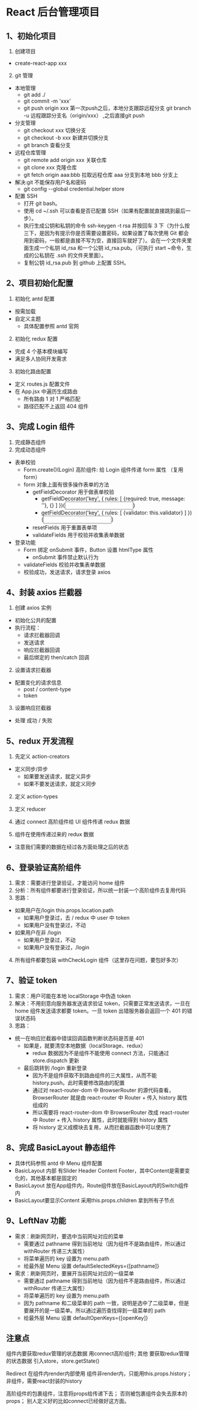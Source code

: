 # React 后台管理项目
## 1、初始化项目
1. 创建项目

- create-react-app xxx

2. git 管理

- 本地管理
  - git add ./
  - git commit -m 'xxx'
  - git push origin xxx 
    第一次push之后，本地分支跟踪远程分支 git branch -u 远程跟踪分支名（origin/xxx） ,之后直接git push 
- 分支管理
  - git checkout xxx 切换分支
  - git checkout -b xxx 新建并切换分支
  - git branch 查看分支
- 远程仓库管理
  - git remote add origin xxx 关联仓库
  - git clone xxx 克隆仓库
  - git fetch origin aaa:bbb 拉取远程仓库 aaa 分支到本地 bbb 分支上
- 解决:git 不能保存用户名和密码
  - git config --global credential.helper store
- 配置 SSH
  - 打开 git bash。
  - 使用 cd ~/.ssh 可以查看是否已配置 SSH（如果有配置就直接跳到最后一步）。
  - 执行生成公钥和私钥的命令 ssh-keygen -t rsa 并按回车 3 下（为什么按三下，是因为有提示你是否需要设置密码，如果设置了每次使用 Git 都会用到密码，一般都是直接不写为空，直接回车就好了）。会在一个文件夹里面生成一个私钥 id_rsa 和一个公钥 id_rsa.pub。（可执行 start ~命令，生成的公私钥在 .ssh 的文件夹里面）。
  - 复制公钥 id_rsa.pub 到 github 上配置 SSH。

## 2、项目初始化配置

1. 初始化 antd 配置

- 按需加载
- 自定义主题
  - 具体配置参照 antd 官网

2. 初始化 redux 配置

- 完成 4 个基本模块编写
- 满足多人协同开发需求

3. 初始化路由配置

- 定义 routes.js 配置文件
- 在 App.jsx 中遍历生成路由
  - 所有路由 1 对 1 严格匹配
  - 路径匹配不上返回 404 组件

## 3、完成 Login 组件

1. 完成静态组件
2. 完成动态组件

- 表单校验
  - Form.create()(Login) 高阶组件: 给 Login 组件传递 form 属性 （复用 form）
  - form 对象上面有很多操作表单的方法
    - getFieldDecorator 用于做表单校验
      - getFieldDecorator('key', { rules: [ {required: true, message: ''}, {} ] })(<Input />)
      - getFieldDecorator('key', { rules: [ {validator: this.validator} ] })(<Input />)
    - resetFields 用于重置表单项
    - validateFields 用于校验并收集表单数据
- 登录功能
  - Form 绑定 onSubmit 事件，Button 设置 htmlType 属性
    - onSubmit 事件禁止默认行为
  - validateFields 校验并收集表单数据
  - 校验成功，发送请求，请求登录 axios

## 4、封装 axios 拦截器

1. 创建 axios 实例

- 初始化公共的配置
- 执行流程：
  - 请求拦截器回调
  - 发送请求
  - 响应拦截器回调
  - 最后绑定的 then/catch 回调

2. 设置请求拦截器

- 配置变化的请求信息
  - post / content-type
  - token

3. 设置响应拦截器

- 处理 成功 / 失败

## 5、redux 开发流程

1. 先定义 action-creators

- 定义同步/异步
  - 如果要发送请求，就定义异步
  - 如果不要发送请求，就定义同步

2. 定义 action-types

3. 定义 reducer

4. 通过 connect 高阶组件给 UI 组件传递 redux 数据

5. 组件在使用传递过来的 redux 数据

* 注意我们需要的数据在经过各方面处理之后的状态

## 6、登录验证高阶组件

1. 需求：需要进行登录验证，才能访问 home 组件
2. 分析：所有组件都要进行登录验证，所以统一封装一个高阶组件去复用代码
3. 思路：

- 如果用户在/login this.props.location.path
  - 如果用户登录过，去 / redux 中 user 中 token
  - 如果用户没有登录过，不动
- 如果用户在非 /login
  - 如果用户登录过，不动
  - 如果用户没有登录过，/login

4. 所有组件都要包装 withCheckLogin 组件（这里存在问题，要包好多次）

## 7、验证 token

1. 需求：用户可能在本地 localStorage 中伪造 token
2. 解决：不用刻意向服务器发送请求验证 token，只需要正常发送请求，一旦在 home 组件发送请求都要 token。一旦 token 出错服务器会返回一个 401 的错误状态码
3. 思路：

- 统一在响应拦截器中错误回调函数判断状态码是否是 401
  - 如果是，就要清空本地数据（localStorage、redux）
    - redux 数据因为不是组件不能使用 connect 方法，只能通过 store.dispatch 更新
  - 最后跳转到 /login 重新登录
    - 因为不是组件获取不到路由组件的三大属性，从而不能 history.push。此时需要修改路由的配置
    - 通过对 react-router-dom 中 BrowserRouter 的源代码查看，BrowserRouter 就是由 react-router 中 Router + 传入 history 属性组成的
    - 所以需要将 react-router-dom 中 BrowserRouter 改成 react-router 中 Router + 传入 history 属性，此时就能得到 history 属性
    - 将 history 定义成模块去复用，从而拦截器函数中可以使用了

## 8、完成 BasicLayout 静态组件

- 具体代码参照 antd 中 Menu 组件配置
- BasicLayout 内部 有Slider Header Content Footer，其中Content是需要变化的，其他基本都是固定的
- BasicLayout 放在App组件内，Route组件放在BasicLayout内的Switch组件内
- BasicLayout要显示Content 采用this.props.children 拿到所有子节点

## 9、LeftNav 功能

- 需求：刷新网页时，要选中当前网址对应的菜单
  - 需要通过 pathname 得到当前地址（因为组件不是路由组件，所以通过 withRouter 传递三大属性）
  - 将菜单遍历的 key 设置为 menu.path
  - 给最外层 Menu 设置 defaultSelectedKeys={[pathname]}
- 需求：刷新网页时，要展开当前网址对应的一级菜单
  - 需要通过 pathname 得到当前地址（因为组件不是路由组件，所以通过 withRouter 传递三大属性）
  - 将菜单遍历的 key 设置为 menu.path
  - 因为 pathname 和二级菜单的 path 一致，说明是选中了二级菜单，但是要展开的是一级菜单。所以通过遍历查找得到一级菜单的 path
  - 给最外层 Menu 设置 defaultOpenKeys={[openKey]}
  
## 注意点
组件内要获取redux管理的状态数据 用connect高阶组件;
其他 要获取redux管理的状态数据 引入store，store.getState()

Redirect 在组件内render内部使用
组件非render内，只能用this.props.history；
非组件，需要react封装的history 

高阶组件的包裹组件，注意将props给传递下去；
否则被包裹组件会失去原本的props；
别人定义好的比如connect已经做好这方面。
